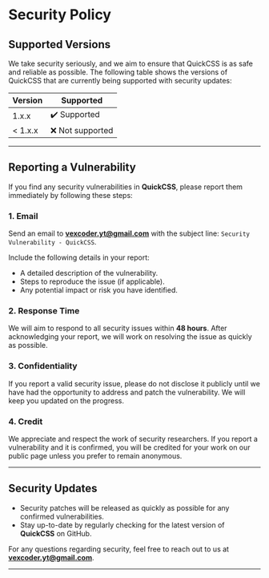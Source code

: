 # Security Policy

## Supported Versions

We take security seriously, and we aim to ensure that QuickCSS is as safe and reliable as possible. The following table shows the versions of QuickCSS that are currently being supported with security updates:

| Version    | Supported          |
|------------|--------------------|
| 1.x.x      | ✔️ Supported        |
| < 1.x.x    | ❌ Not supported    |

---

## Reporting a Vulnerability

If you find any security vulnerabilities in **QuickCSS**, please report them immediately by following these steps:

### 1. **Email**
   Send an email to **vexcoder.yt@gmail.com** with the subject line: `Security Vulnerability - QuickCSS`.
   
   Include the following details in your report:
   - A detailed description of the vulnerability.
   - Steps to reproduce the issue (if applicable).
   - Any potential impact or risk you have identified.

### 2. **Response Time**
   We will aim to respond to all security issues within **48 hours**. After acknowledging your report, we will work on resolving the issue as quickly as possible.

### 3. **Confidentiality**
   If you report a valid security issue, please do not disclose it publicly until we have had the opportunity to address and patch the vulnerability. We will keep you updated on the progress.

### 4. **Credit**
   We appreciate and respect the work of security researchers. If you report a vulnerability and it is confirmed, you will be credited for your work on our public page unless you prefer to remain anonymous.

---

## Security Updates

- Security patches will be released as quickly as possible for any confirmed vulnerabilities.
- Stay up-to-date by regularly checking for the latest version of **QuickCSS** on GitHub.

For any questions regarding security, feel free to reach out to us at **vexcoder.yt@gmail.com**.

---
